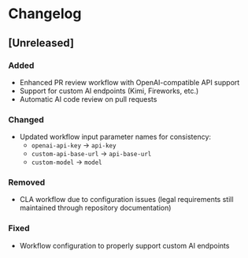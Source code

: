 # Changelog

## [Unreleased]

### Added
- Enhanced PR review workflow with OpenAI-compatible API support
- Support for custom AI endpoints (Kimi, Fireworks, etc.)
- Automatic AI code review on pull requests

### Changed
- Updated workflow input parameter names for consistency:
  - `openai-api-key` → `api-key`
  - `custom-api-base-url` → `api-base-url` 
  - `custom-model` → `model`

### Removed
- CLA workflow due to configuration issues (legal requirements still maintained through repository documentation)

### Fixed
- Workflow configuration to properly support custom AI endpoints